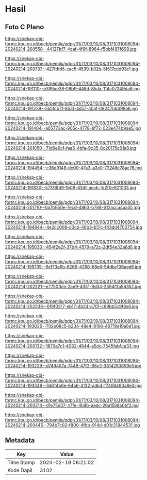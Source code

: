 # Hasil

## Foto C Plano

https://sirekap-obj-formc.kpu.go.id/becb/pemilu/pdpr/31/71/03/10/08/3171031008094-20240214-200558--44127bf7-4caf-4f6f-8964-f5bbf487f699.jpg

https://sirekap-obj-formc.kpu.go.id/becb/pemilu/pdpr/31/71/03/10/08/3171031008094-20240214-200737--427fdfd5-cac5-4539-b02b-5f517cdd93c1.jpg

https://sirekap-obj-formc.kpu.go.id/becb/pemilu/pdpr/31/71/03/10/08/3171031008094-20240214-191110--b399ae38-06b9-446d-85da-114c07249da8.jpg

https://sirekap-obj-formc.kpu.go.id/becb/pemilu/pdpr/31/71/03/10/08/3171031008094-20240214-191229--5b5fcb7f-8ba1-4d57-a0af-09247b6498a6.jpg

https://sirekap-obj-formc.kpu.go.id/becb/pemilu/pdpr/31/71/03/10/08/3171031008094-20240214-191404--a05772ac-905c-4778-8f72-023e474b9ae5.jpg

https://sirekap-obj-formc.kpu.go.id/becb/pemilu/pdpr/31/71/03/10/08/3171031008094-20240214-201050--71d6e9cf-faa5-4bfa-9c35-8c20175c61a8.jpg

https://sirekap-obj-formc.kpu.go.id/becb/pemilu/pdpr/31/71/03/10/08/3171031008094-20240214-194454--c36e9148-dc00-47a3-a3e0-73248c78ac76.jpg

https://sirekap-obj-formc.kpu.go.id/becb/pemilu/pdpr/31/71/03/10/08/3171031008094-20240214-191830--57318fd9-1b09-43df-aecb-fd2f0e921033.jpg

https://sirekap-obj-formc.kpu.go.id/becb/pemilu/pdpr/31/71/03/10/08/3171031008094-20240214-201710--0a7b950e-7ecd-4863-b789-612acca4aa35.jpg

https://sirekap-obj-formc.kpu.go.id/becb/pemilu/pdpr/31/71/03/10/08/3171031008094-20240214-194844--4e2cc008-d3cd-46b3-b51c-f43dd4703754.jpg

https://sirekap-obj-formc.kpu.go.id/becb/pemilu/pdpr/31/71/03/10/08/3171031008094-20240214-195030--454f2e2f-37b4-4579-a72c-2df54e32a8d8.jpg

https://sirekap-obj-formc.kpu.go.id/becb/pemilu/pdpr/31/71/03/10/08/3171031008094-20240214-195735--9e173a6b-6266-4398-88e6-54dbc106aed6.jpg

https://sirekap-obj-formc.kpu.go.id/becb/pemilu/pdpr/31/71/03/10/08/3171031008094-20240214-202221--e77503cb-2ae9-4051-9d34-2594f3a54352.jpg

https://sirekap-obj-formc.kpu.go.id/becb/pemilu/pdpr/31/71/03/10/08/3171031008094-20240214-202338--019f0217-eb17-4b2d-a701-c69bb5c9f8a6.jpg

https://sirekap-obj-formc.kpu.go.id/becb/pemilu/pdpr/31/71/03/10/08/3171031008094-20240214-193026--702e08c5-b234-48e4-8106-49718e19a6d1.jpg

https://sirekap-obj-formc.kpu.go.id/becb/pemilu/pdpr/31/71/03/10/08/3171031008094-20240214-200132--1870e7c1-4032-4644-a5dc-7545feb1ca33.jpg

https://sirekap-obj-formc.kpu.go.id/becb/pemilu/pdpr/31/71/03/10/08/3171031008094-20240214-193229--d749487a-7448-47f2-98c3-3814250899e5.jpg

https://sirekap-obj-formc.kpu.go.id/becb/pemilu/pdpr/31/71/03/10/08/3171031008094-20240214-193349--3d614b6e-64a6-4132-adb4-f7406460a8e0.jpg

https://sirekap-obj-formc.kpu.go.id/becb/pemilu/pdpr/31/71/03/10/08/3171031008094-20240214-200314--d1e75d07-47fe-4b8b-aedc-26a1588a0bf3.jpg

https://sirekap-obj-formc.kpu.go.id/becb/pemilu/pdpr/31/71/03/10/08/3171031008094-20240214-200445--794b7c02-f800-4fbb-914d-d01c31844531.jpg


## Metadata

| Key        | Value               |
| ---------- | ------------------- |
| Time Stamp | 2024-02-19 06:21:02 |
| Kode Dapil | 3102                |



